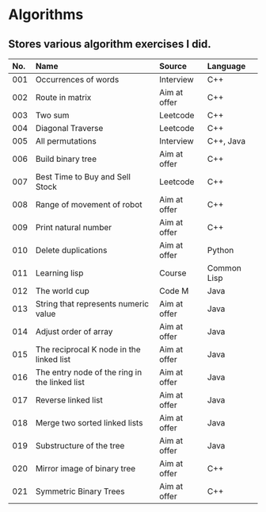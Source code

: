 # Algorithms
Stores various algorithm exercises I did.
---
|No.|Name|Source|Language
|:-|:-|:-|:-|
|001|Occurrences of words|Interview|C++|
|002|Route in matrix|Aim at offer|C++|
|003|Two sum|Leetcode|C++|
|004|Diagonal Traverse|Leetcode|C++|
|005|All permutations|Interview|C++, Java|
|006|Build binary tree|Aim at offer|C++|
|007|Best Time to Buy and Sell Stock|Leetcode|C++|
|008|Range of movement of robot|Aim at offer|C++|
|009|Print natural number|Aim at offer|C++|
|010|Delete duplications|Aim at offer|Python|
|011|Learning lisp|Course|Common Lisp|
|012|The world cup|Code M|Java|
|013|String that represents numeric value|Aim at offer|Java|
|014|Adjust order of array|Aim at offer|Java|
|015|The reciprocal K node in the linked list|Aim at offer|Java|
|016|The entry node of the ring in the linked list|Aim at offer|Java|
|017|Reverse linked list|Aim at offer|Java|
|018|Merge two sorted linked lists|Aim at offer|Java|
|019|Substructure of the tree|Aim at offer|Java|
|020|Mirror image of binary tree|Aim at offer|C++|
|021|Symmetric Binary Trees|Aim at offer|C++|